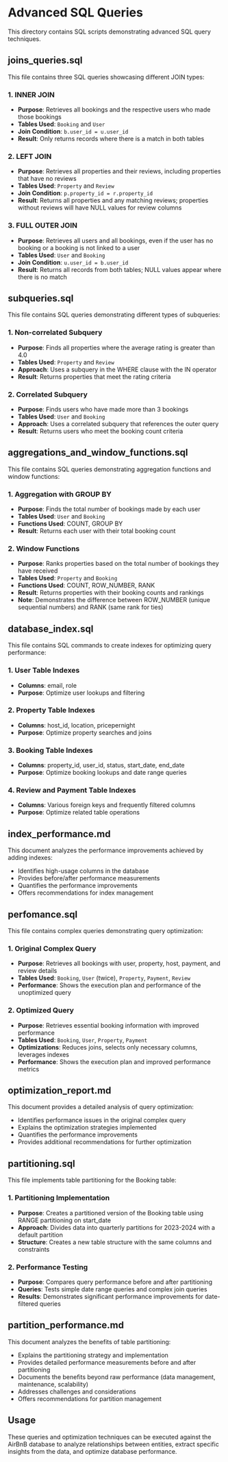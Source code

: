 # Advanced SQL Queries

This directory contains SQL scripts demonstrating advanced SQL query techniques.

## joins_queries.sql

This file contains three SQL queries showcasing different JOIN types:

### 1. INNER JOIN
- **Purpose**: Retrieves all bookings and the respective users who made those bookings
- **Tables Used**: `Booking` and `User`
- **Join Condition**: `b.user_id = u.user_id`
- **Result**: Only returns records where there is a match in both tables

### 2. LEFT JOIN
- **Purpose**: Retrieves all properties and their reviews, including properties that have no reviews
- **Tables Used**: `Property` and `Review`
- **Join Condition**: `p.property_id = r.property_id`
- **Result**: Returns all properties and any matching reviews; properties without reviews will have NULL values for review columns

### 3. FULL OUTER JOIN
- **Purpose**: Retrieves all users and all bookings, even if the user has no booking or a booking is not linked to a user
- **Tables Used**: `User` and `Booking`
- **Join Condition**: `u.user_id = b.user_id`
- **Result**: Returns all records from both tables; NULL values appear where there is no match

## subqueries.sql

This file contains SQL queries demonstrating different types of subqueries:

### 1. Non-correlated Subquery
- **Purpose**: Finds all properties where the average rating is greater than 4.0
- **Tables Used**: `Property` and `Review`
- **Approach**: Uses a subquery in the WHERE clause with the IN operator
- **Result**: Returns properties that meet the rating criteria

### 2. Correlated Subquery
- **Purpose**: Finds users who have made more than 3 bookings
- **Tables Used**: `User` and `Booking`
- **Approach**: Uses a correlated subquery that references the outer query
- **Result**: Returns users who meet the booking count criteria

## aggregations_and_window_functions.sql

This file contains SQL queries demonstrating aggregation functions and window functions:

### 1. Aggregation with GROUP BY
- **Purpose**: Finds the total number of bookings made by each user
- **Tables Used**: `User` and `Booking`
- **Functions Used**: COUNT, GROUP BY
- **Result**: Returns each user with their total booking count

### 2. Window Functions
- **Purpose**: Ranks properties based on the total number of bookings they have received
- **Tables Used**: `Property` and `Booking`
- **Functions Used**: COUNT, ROW_NUMBER, RANK
- **Result**: Returns properties with their booking counts and rankings
- **Note**: Demonstrates the difference between ROW_NUMBER (unique sequential numbers) and RANK (same rank for ties)

## database_index.sql

This file contains SQL commands to create indexes for optimizing query performance:

### 1. User Table Indexes
- **Columns**: email, role
- **Purpose**: Optimize user lookups and filtering

### 2. Property Table Indexes
- **Columns**: host_id, location, pricepernight
- **Purpose**: Optimize property searches and joins

### 3. Booking Table Indexes
- **Columns**: property_id, user_id, status, start_date, end_date
- **Purpose**: Optimize booking lookups and date range queries

### 4. Review and Payment Table Indexes
- **Columns**: Various foreign keys and frequently filtered columns
- **Purpose**: Optimize related table operations

## index_performance.md

This document analyzes the performance improvements achieved by adding indexes:

- Identifies high-usage columns in the database
- Provides before/after performance measurements
- Quantifies the performance improvements
- Offers recommendations for index management

## perfomance.sql

This file contains complex queries demonstrating query optimization:

### 1. Original Complex Query
- **Purpose**: Retrieves all bookings with user, property, host, payment, and review details
- **Tables Used**: `Booking`, `User` (twice), `Property`, `Payment`, `Review`
- **Performance**: Shows the execution plan and performance of the unoptimized query

### 2. Optimized Query
- **Purpose**: Retrieves essential booking information with improved performance
- **Tables Used**: `Booking`, `User`, `Property`, `Payment`
- **Optimizations**: Reduces joins, selects only necessary columns, leverages indexes
- **Performance**: Shows the execution plan and improved performance metrics

## optimization_report.md

This document provides a detailed analysis of query optimization:

- Identifies performance issues in the original complex query
- Explains the optimization strategies implemented
- Quantifies the performance improvements
- Provides additional recommendations for further optimization

## partitioning.sql

This file implements table partitioning for the Booking table:

### 1. Partitioning Implementation
- **Purpose**: Creates a partitioned version of the Booking table using RANGE partitioning on start_date
- **Approach**: Divides data into quarterly partitions for 2023-2024 with a default partition
- **Structure**: Creates a new table structure with the same columns and constraints

### 2. Performance Testing
- **Purpose**: Compares query performance before and after partitioning
- **Queries**: Tests simple date range queries and complex join queries
- **Results**: Demonstrates significant performance improvements for date-filtered queries

## partition_performance.md

This document analyzes the benefits of table partitioning:

- Explains the partitioning strategy and implementation
- Provides detailed performance measurements before and after partitioning
- Documents the benefits beyond raw performance (data management, maintenance, scalability)
- Addresses challenges and considerations
- Offers recommendations for partition management

## Usage

These queries and optimization techniques can be executed against the AirBnB database to analyze relationships between entities, extract specific insights from the data, and optimize database performance. 